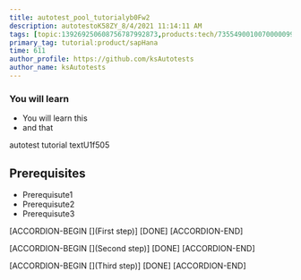 ```yaml
---
title: autotest_pool_tutorialyb0Fw2
description: autotestoK58ZY_8/4/2021 11:14:11 AM
tags: [topic:139269250608756787992873,products:tech/73554900100700000996,tutorial:experience/advanced]
primary_tag: tutorial:product/sapHana
time: 611
author_profile: https://github.com/ksAutotests
author_name: ksAutotests
---
```

### You will learn
- You will learn this
- and that

autotest tutorial textU1f505

## Prerequisites
- Prerequisute1
- Prerequisute2
- Prerequisute3

[ACCORDION-BEGIN [](First step)]
[DONE]
[ACCORDION-END]

[ACCORDION-BEGIN [](Second step)]
[DONE]
[ACCORDION-END]

[ACCORDION-BEGIN [](Third step)]
[DONE]
[ACCORDION-END]

